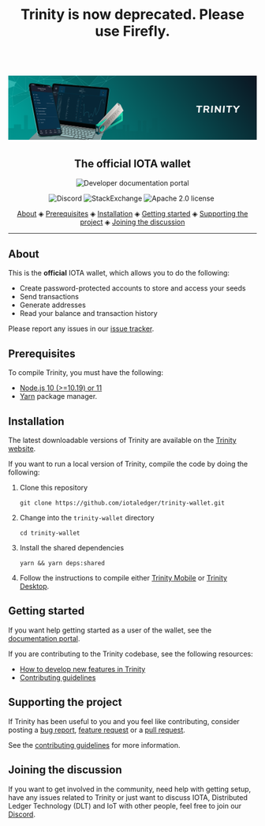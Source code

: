 <h1 align="center">
Trinity is now deprecated. Please use  <a href="https://github.com/iotaledger/firefly" style="text-decoration:none;">Firefly</a>.
</h1>

<h1 align="center">
  <br>
  <a href="https://docs.iota.org/docs/wallets/0.1/trinity/introduction/overview"><img src="trinity.png"></a>
</h1>

<h2 align="center">The official IOTA wallet</h2>

<p align="center">
    <a href="https://docs.iota.org/docs/wallets/0.1/trinity/introduction/overview" style="text-decoration:none;">
    <img src="https://img.shields.io/badge/Documentation%20portal-blue.svg?style=for-the-badge" alt="Developer documentation portal">
</p>
<p align="center">
  <a href="https://discord.iota.org/" style="text-decoration:none;"><img src="https://img.shields.io/badge/Discord-9cf.svg?logo=discord" alt="Discord"></a>
    <a href="https://iota.stackexchange.com/" style="text-decoration:none;"><img src="https://img.shields.io/badge/StackExchange-9cf.svg?logo=stackexchange" alt="StackExchange"></a>
    <a href="https://raw.githubusercontent.com/iotaledger/trinity-wallet/develop/LICENSE" style="text-decoration:none;"><img src="https://img.shields.io/badge/License-Apache%202.0-green.svg" alt="Apache 2.0 license"></a>
    <a href="https://dependabot.com" style="text-decoration:none;"><img src="https://api.dependabot.com/badges/status?host=github&repo=iotaledger/trinity-wallet" alt=""></a>
</p>
      
<p align="center">
  <a href="#about">About</a> ◈
  <a href="#prerequisites">Prerequisites</a> ◈
  <a href="#installation">Installation</a> ◈
  <a href="#getting-started">Getting started</a> ◈
  <a href="#supporting-the-project">Supporting the project</a> ◈
  <a href="#joining-the-discussion">Joining the discussion</a> 
</p>

---

## About

This is the **official** IOTA wallet, which allows you to do the following:
* Create password-protected accounts to store and access your seeds
* Send transactions
* Generate addresses
* Read your balance and transaction history

Please report any issues in our [issue tracker](https://github.com/iotaledger/trinity/issues/new).

## Prerequisites

To compile Trinity, you must have the following:

* [Node.js 10 (>=10.19) or 11](https://nodejs.org/dist/)
* [Yarn](https://yarnpkg.com/) package manager.

## Installation

The latest downloadable versions of Trinity are available on the [Trinity website](https://trinity.iota.org/).

If you want to run a local version of Trinity, compile the code by doing the following:

1. Clone this repository

    ```
    git clone https://github.com/iotaledger/trinity-wallet.git
    ```

2. Change into the `trinity-wallet` directory

    ```
    cd trinity-wallet
    ```

3. Install the shared dependencies

    ```
    yarn && yarn deps:shared
    ```

4. Follow the instructions to compile either [Trinity Mobile](https://github.com/iotaledger/trinity-wallet/blob/develop/src/mobile/README.md) or [Trinity Desktop](https://github.com/iotaledger/trinity-wallet/blob/develop/src/desktop/README.md).

## Getting started

If you want help getting started as a user of the wallet, see the [documentation portal](https://docs.iota.org/docs/wallets/0.1/trinity/introduction/overview).

If you are contributing to the Trinity codebase, see the following resources:

- [How to develop new features in Trinity](https://docs.iota.org/docs/wallets/0.1/trinity/how-to-guides/develop-features-on-trinity)
- [Contributing guidelines](.github/CONTRIBUTING.md)

## Supporting the project

If Trinity has been useful to you and you feel like contributing, consider posting a [bug report](https://github.com/iotaledger/trinity-wallet/issues/new?labels=T+-+Bug&template=bug_report.md&title=), [feature request](https://github.com/iotaledger/trinity-wallet/issues/new?labels=&template=feature_request.md&title=) or a [pull request](https://github.com/iotaledger/trinity-wallet/pulls/).

See the [contributing guidelines](.github/CONTRIBUTING.md) for more information.

## Joining the discussion

If you want to get involved in the community, need help with getting setup, have any issues related to Trinity or just want to discuss IOTA, Distributed Ledger Technology (DLT) and IoT with other people, feel free to join our [Discord](https://discord.iota.org/).
